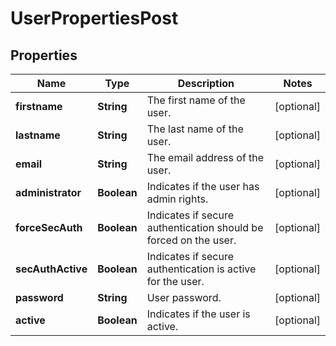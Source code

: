 

# UserPropertiesPost

## Properties

| Name | Type | Description | Notes |
| ------------ | ------------- | ------------- | ------------- |
| **firstname** | **String** | The first name of the user. |  [optional] |
| **lastname** | **String** | The last name of the user. |  [optional] |
| **email** | **String** | The email address of the user. |  [optional] |
| **administrator** | **Boolean** | Indicates if the user has admin rights. |  [optional] |
| **forceSecAuth** | **Boolean** | Indicates if secure authentication should be forced on the user. |  [optional] |
| **secAuthActive** | **Boolean** | Indicates if secure authentication is active for the user. |  [optional] |
| **password** | **String** | User password. |  [optional] |
| **active** | **Boolean** | Indicates if the user is active. |  [optional] |


